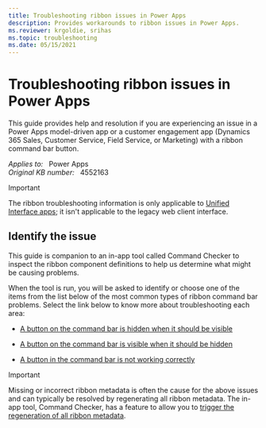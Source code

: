 ```yaml
---
title: Troubleshooting ribbon issues in Power Apps
description: Provides workarounds to ribbon issues in Power Apps.
ms.reviewer: krgoldie, srihas
ms.topic: troubleshooting
ms.date: 05/15/2021
---
```

# Troubleshooting ribbon issues in Power Apps

This guide provides help and resolution if you are experiencing an issue in a Power Apps model-driven app or a customer engagement app (Dynamics 365 Sales, Customer Service, Field Service, or Marketing) with a ribbon command bar button.

_Applies to:_ &nbsp; Power Apps  
_Original KB number:_ &nbsp; 4552163

> [!IMPORTANT]
> The ribbon troubleshooting information is only applicable to [Unified Interface apps](/powerapps/user/unified-interface); it isn't applicable to the legacy web client interface.

## Identify the issue

This guide is companion to an in-app tool called Command Checker to inspect the ribbon component definitions to help us determine what might be causing problems.

When the tool is run, you will be asked to identify or choose one of the items from the list below of the most common types of ribbon command bar problems. Select the link below to know more about troubleshooting each area:

- [A button on the command bar is hidden when it should be visible](ribbon-issues-button-hidden.md)

- [A button on the command bar is visible when it should be hidden](ribbon-issues-button-visible.md)

- [A button in the command bar is not working correctly](ribbon-issues-button-not-working-correctly.md)

> [!IMPORTANT]
> Missing or incorrect ribbon metadata is often the cause for the above issues and can typically be resolved by regenerating all ribbon metadata. The in-app tool, Command Checker, has a feature to allow you to [trigger the regeneration of all ribbon metadata](regenerate-ribbon-metadata.md).
